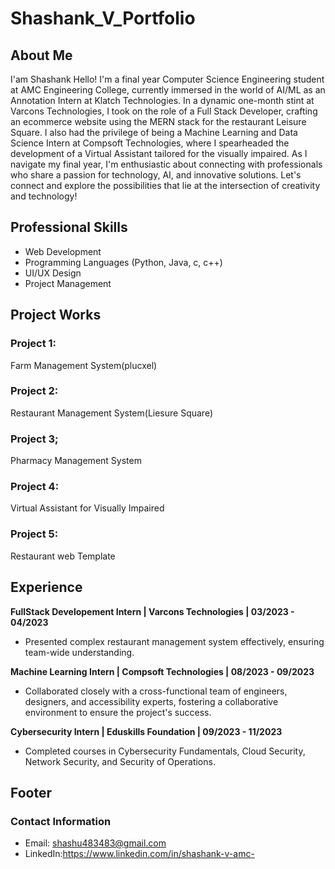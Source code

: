 # Shashank_V_Portfolio

## About Me

I'am Shashank
Hello! I'm a final year Computer Science Engineering student at AMC Engineering College, currently immersed in the world of AI/ML as an Annotation Intern at Klatch Technologies. In a dynamic one-month stint at Varcons Technologies, I took on the role of a Full Stack Developer, crafting an ecommerce website using the MERN stack for the restaurant Leisure Square. I also had the privilege of being a Machine Learning and Data Science Intern at Compsoft Technologies, where I spearheaded the development of a Virtual Assistant tailored for the visually impaired. As I navigate my final year, I'm enthusiastic about connecting with professionals who share a passion for technology, AI, and innovative solutions. Let's connect and explore the possibilities that lie at the intersection of creativity and technology!

## Professional Skills

- Web Development
- Programming Languages (Python, Java, c, c++)
- UI/UX Design
- Project Management

## Project Works

### Project 1:
Farm Management System(plucxel)
### Project 2:
Restaurant Management System(Liesure Square)
### Project 3;
Pharmacy Management System
### Project 4:
Virtual Assistant for Visually Impaired
### Project 5:
Restaurant web Template


## Experience

**FullStack Developement Intern | Varcons Technologies | 03/2023 - 04/2023**
- Presented complex restaurant management system effectively, ensuring team-wide understanding.

**Machine Learning Intern | Compsoft Technologies | 08/2023 - 09/2023**
- Collaborated closely with a cross-functional team of engineers, designers, and accessibility experts, fostering a collaborative environment to ensure the project's success.

**Cybersecurity Intern | Eduskills Foundation | 09/2023 - 11/2023**
- Completed courses in Cybersecurity Fundamentals, Cloud Security, Network Security, and Security of Operations.

## Footer
### Contact Information
- Email: shashu483483@gmail.com
- LinkedIn:https://www.linkedin.com/in/shashank-v-amc-


